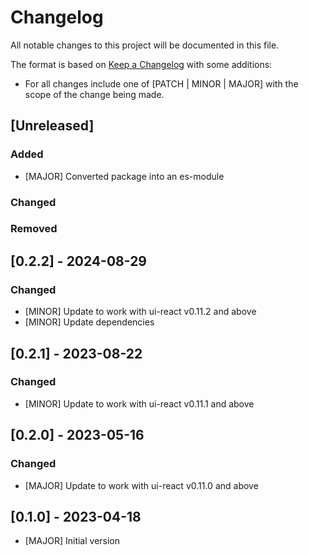 # Changelog

All notable changes to this project will be documented in this file.

The format is based on [Keep a Changelog](https://keepachangelog.com/en/1.0.0/) with some additions:
- For all changes include one of [PATCH | MINOR | MAJOR] with the scope of the change being made.

## [Unreleased]

### Added
- [MAJOR] Converted package into an es-module

### Changed

### Removed

## [0.2.2] - 2024-08-29

### Changed
- [MINOR] Update to work with ui-react v0.11.2 and above
- [MINOR] Update dependencies

## [0.2.1] - 2023-08-22

### Changed
- [MINOR] Update to work with ui-react v0.11.1 and above

## [0.2.0] - 2023-05-16

### Changed
- [MAJOR] Update to work with ui-react v0.11.0 and above

## [0.1.0] - 2023-04-18

- [MAJOR] Initial version
